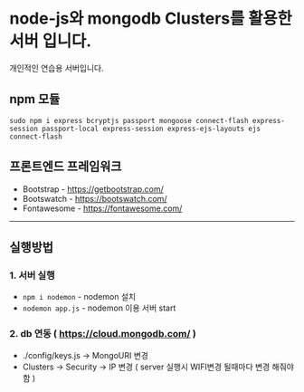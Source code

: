# node-js와 mongodb Clusters를 활용한 서버 입니다.
개인적인 연습용 서버입니다.

## npm 모듈
```
sudo npm i express bcryptjs passport mongoose connect-flash express-session passport-local express-session express-ejs-layouts ejs connect-flash
```

## 프론트엔드 프레임워크
* Bootstrap - <https://getbootstrap.com/>
* Bootswatch - <https://bootswatch.com/>
* Fontawesome - <https://fontawesome.com/>

* * * 

## 실행방법
### 1. 서버 실행
   * `npm i nodemon` - nodemon 설치 
   * `nodemon app.js` - nodemon 이용 서버 start
   
### 2. db 연동 ( <https://cloud.mongodb.com/> )
   * ./config/keys.js -> MongoURI 변경
   * Clusters -> Security -> IP 변경 ( server 실행시 WIFI변경 될때마다 변경 해줘야 함 )
